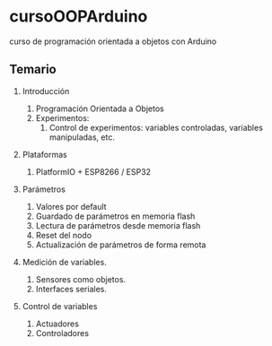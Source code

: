 # cursoOOPArduino
curso de programación orientada a objetos con Arduino


## Temario

1. Introducción
   1. Programación Orientada a Objetos
   2. Experimentos:
      1. Control de experimentos: variables controladas, variables manipuladas, etc.
1. Plataformas
   1. PlatformIO + ESP8266 / ESP32


1. Parámetros
   1. Valores por default
   2. Guardado de parámetros en memoria flash
   3. Lectura de parámetros desde memoria flash
   4. Reset del nodo
   5. Actualización de parámetros de forma remota
 

2. Medición de variables.
   1. Sensores como objetos.
   1. Interfaces seriales.
 
3. Control de variables
   1. Actuadores
   2. Controladores
 
